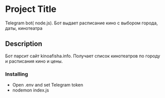 # Project Title

Telegram bot( node.js). Бот  выдает расписание кино с выбором города, даты, кинотеатра

## Description
Бот парсит сайт kinoafisha.info. Получает список кинотеатров по городу и расписания кино и цены.


### Installing
* Open .env and set Telegram token 
* nodemon index.js

 
